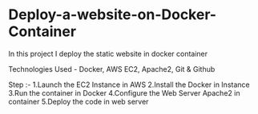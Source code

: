 # Deploy-a-website-on-Docker-Container

In this project I deploy the static website in docker container

Technologies Used - Docker, AWS EC2, Apache2, Git & Github


Step :-
1.Launch the EC2 Instance in AWS
2.Install the Docker in Instance
3.Run the container in Docker
4.Configure the Web Server Apache2 in container
5.Deploy the code in web server



